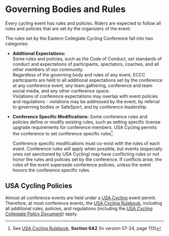 # Governing Bodies and Rules
Every cycling event has rules and policies. Riders are expected to follow all rules and policies that are set by the organizers of the event.

The rules set by the Eastern Collegiate Cycling Conference fall into two categories:

- **Additional Expectations:**  
  Some rules and policies, such as the Code of Conduct, set standards of conduct and expectations of participants, spectators, coaches,
  and all other members of our community.  
  Regardless of the governing body and rules of any event, ECCC participants are held to all additional expectations set by the conference
  at any conference event, any team gathering, conference and team social media, and any other conference space.  
  Violations of conference expectations may overlap with event policies and regulations - violations may be addressed by the event,
  by referral to governing bodies or SafeSport, and by conference leadership.
- **Conference Specific Modifications:**
  Some conference rules and policies define or modify existing rules, such as setting specific license upgrade requirements for conference members. USA Cycling permits the conference to set conference specific rules[^conference-rules].

  Conference specific modifications must co-exist with the rules of each event. Conference rules will apply when possible,
  but events (especially ones not sanctioned by USA Cycling) may have conflicting rules or not honor the rules and policies set by the conference. If conflicts arise, the rules of the event supersede conference policies, unless the event honors the conference specific rules.

## USA Cycling Policies

Almost all conference events are held under a [USA Cycling][] event permit.
Therefore, at most conference events, the [USA Cycling Rulebook][], including all additional rules, policies, and regulations
(including the [USA Cycling Collegiate Policy Document][]) apply.

[USA Cycling]: https://usacycling.org/
[USA Cycling Rulebook]: https://usacycling.org/resources/rulebook
[USA Cycling Collegiate Policy Document]: https://assets.usacycling.org/prod/documents/CollegiatePolicyDocument.pdf
[^conference-rules]: See [USA Cycling Rulebook][], **Section 6A2** (In version 07-24, page 113)